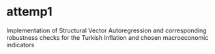 # attemp1
 Implementation of Structural Vector Autoregression and corresponding robustness checks for the Turkish Inflation and chosen macroeconomic indicators
